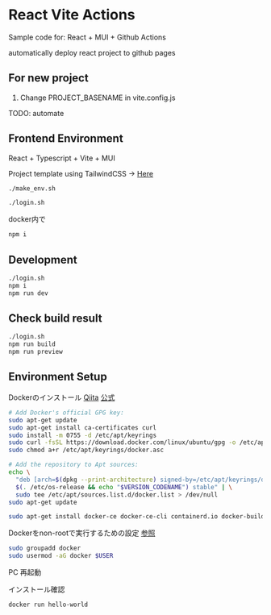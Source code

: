 # React Vite Actions

Sample code for:
React + MUI + Github Actions

automatically deploy react project to github pages

## For new project
1. Change PROJECT_BASENAME in vite.config.js

TODO: automate


## Frontend Environment
React + Typescript + Vite + MUI

Project template using TailwindCSS -> [Here](https://github.com/fkfk21/react-vite-actions)


```bash
./make_env.sh
```

```bash
./login.sh
```
docker内で
```bash
npm i
```

## Development
```bash
./login.sh
npm i
npm run dev
```
## Check build result
```bash
./login.sh
npm run build
npm run preview
```


## Environment Setup

Dockerのインストール
[Qiita](https://qiita.com/yoshiyasu1111/items/17d9d928ceebb1f1d26d)
[公式](https://docs.docker.com/engine/install/ubuntu/)

```bash
# Add Docker's official GPG key:
sudo apt-get update
sudo apt-get install ca-certificates curl
sudo install -m 0755 -d /etc/apt/keyrings
sudo curl -fsSL https://download.docker.com/linux/ubuntu/gpg -o /etc/apt/keyrings/docker.asc
sudo chmod a+r /etc/apt/keyrings/docker.asc

# Add the repository to Apt sources:
echo \
  "deb [arch=$(dpkg --print-architecture) signed-by=/etc/apt/keyrings/docker.asc] https://download.docker.com/linux/ubuntu \
  $(. /etc/os-release && echo "$VERSION_CODENAME") stable" | \
  sudo tee /etc/apt/sources.list.d/docker.list > /dev/null
sudo apt-get update
```

```bash
sudo apt-get install docker-ce docker-ce-cli containerd.io docker-buildx-plugin docker-compose-plugin
```

Dockerをnon-rootで実行するための設定 [参照](https://docs.docker.com/engine/install/linux-postinstall/)

```bash
sudo groupadd docker
sudo usermod -aG docker $USER
```
PC 再起動

インストール確認
```bash
docker run hello-world
```

